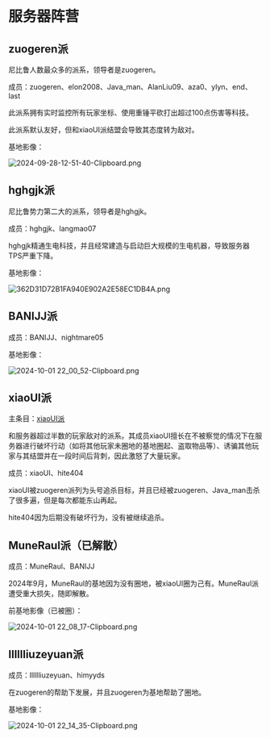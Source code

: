 # 服务器阵营

## zuogeren派

尼比鲁人数最众多的派系，领导者是zuogeren。

成员：zuogeren、elon2008、Java_man、AlanLiu09、aza0、ylyn、end、last

此派系拥有实时监控所有玩家坐标、使用重锤平砍打出超过100点伤害等科技。

此派系默认友好，但和xiaoUI派结盟会导致其态度转为敌对。

基地影像：

![2024-09-28-12-51-40-Clipboard.png](https://s2.loli.net/2024/10/01/ezrgGpZch8y5IRO.png)

## hghgjk派

尼比鲁势力第二大的派系，领导者是hghgjk。

成员：hghgjk、langmao07

hghgjk精通生电科技，并且经常建造与启动巨大规模的生电机器，导致服务器TPS严重下降。

基地影像：

![362D31D72B1FA940E902A2E58EC1DB4A.png](https://s2.loli.net/2024/10/01/jta7GR3yMv61PIs.png)

## BANIJJ派

成员：BANIJJ、nightmare05

基地影像：

![2024-10-01 22_00_52-Clipboard.png](https://s2.loli.net/2024/10/01/bw5Atnak3RpUY1j.png)

## xiaoUI派

主条目：[xiaoUI派](xiaoUI)

和服务器超过半数的玩家敌对的派系。其成员xiaoUI擅长在不被察觉的情况下在服务器进行破坏行动（如将其他玩家未圈地的基地圈起、盗取物品等）、诱骗其他玩家与其结盟并在一段时间后背刺，因此激怒了大量玩家。

成员：xiaoUI、hite404

xiaoUI被zuogeren派列为头号追杀目标，并且已经被zuogeren、Java_man击杀了很多遍，但是每次都能东山再起。

hite404因为后期没有破坏行为，没有被继续追杀。

## MuneRaul派（已解散）

成员：MuneRaul、BANIJJ

2024年9月，MuneRaul的基地因为没有圈地，被xiaoUI圈为己有。MuneRaul派遭受重大损失，随即解散。

前基地影像（已被圈）：

![2024-10-01 22_08_17-Clipboard.png](https://s2.loli.net/2024/10/01/QaG5Lh4ZUKY3EHC.png)

## lllllliuzeyuan派

成员：lllllliuzeyuan、himyyds

在zuogeren的帮助下发展，并且zuogeren为基地帮助了圈地。

基地影像：

![2024-10-01 22_14_35-Clipboard.png](https://s2.loli.net/2024/10/01/cg2xAwE74jdv9n8.png)